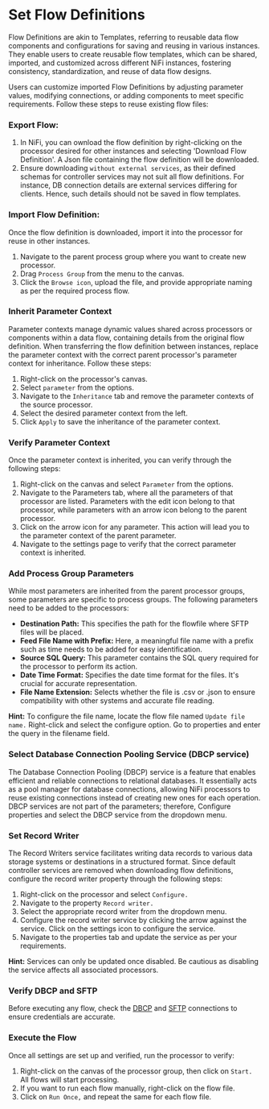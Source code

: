 # Set Flow Definitions

Flow Definitions are akin to Templates, referring to reusable data flow components and configurations for saving and reusing in various instances. They enable users to create reusable flow templates, which can be shared, imported, and customized across different NiFi instances, fostering consistency, standardization, and reuse of data flow designs.

Users can customize imported Flow Definitions by adjusting parameter values, modifying connections, or adding components to meet specific requirements. Follow these steps to reuse existing flow files:

### Export Flow:

1. In NiFi, you can ownload the flow definition by right-clicking on the processor desired for other instances and selecting 'Download Flow Definition'. A Json file containing the flow definition will be downloaded.
2. Ensure downloading `without external services`, as their defined schemas for controller services may not suit all flow definitions. For instance, DB connection details are external services differing for clients. Hence, such details should not be saved in flow templates.

### Import Flow Definition:

Once the flow definition is downloaded, import it into the processor for reuse in other instances.

1. Navigate to the parent process group where you want to create new processor.
2. Drag `Process Group` from the menu to the canvas.
2. Click the `Browse icon`, upload the file, and provide appropriate naming as per the required process flow.

### Inherit Parameter Context

Parameter contexts manage dynamic values shared across processors or components within a data flow, containing details from the original flow definition. When transferring the flow definition between instances, replace the parameter context with the correct parent processor's parameter context for inheritance. Follow these steps:

1. Right-click on the processor's canvas.
2. Select `parameter` from the options.
3. Navigate to the `Inheritance` tab and remove the parameter contexts of the source processor.
4. Select the desired parameter context from the left.
5. Click `Apply` to save the inheritance of the parameter context.

### Verify Parameter Context

Once the parameter context is inherited, you can verify through the following steps:

1. Right-click on the canvas and select `Parameter` from the options.
2. Navigate to the Parameters tab, where all the parameters of that processor are listed. Parameters with the edit icon belong to that processor, while parameters with an arrow icon belong to the parent processor.
3. Click on the arrow icon for any parameter. This action will lead you to the parameter context of the parent parameter.
4. Navigate to the settings page to verify that the correct parameter context is inherited.

### Add Process Group Parameters

While most parameters are inherited from the parent processor groups, some parameters are specific to process groups. The following parameters need to be added to the processors:

- **Destination Path:** This specifies the path for the flowfile where SFTP files will be placed.
- **Feed File Name with Prefix:** Here, a meaningful file name with a prefix such as time needs to be added for easy identification.
- **Source SQL Query:** This parameter contains the SQL query required for the processor to perform its action.
- **Date Time Format:** Specifies the date time format for the files. It's crucial for accurate representation.
- **File Name Extension:** Selects whether the file is .csv or .json to ensure compatibility with other systems and accurate file reading.

**Hint:** To configure the file name, locate the flow file named `Update file name.` Right-click and select the configure option. Go to properties and enter the query in the filename field.

### Select Database Connection Pooling Service (DBCP service)

The Database Connection Pooling (DBCP) service is a feature that enables efficient and reliable connections to relational databases. It essentially acts as a pool manager for database connections, allowing NiFi processors to reuse existing connections instead of creating new ones for each operation. DBCP services are not part of the parameters; therefore, Configure properties and select the DBCP service from the dropdown menu.

### Set Record Writer

The Record Writers service facilitates writing data records to various data storage systems or destinations in a structured format. Since default controller services are removed when downloading flow definitions, configure the record writer property through the following steps:

1. Right-click on the processor and select `Configure.`
2. Navigate to the property `Record writer.`
3. Select the appropriate record writer from the dropdown menu.
4. Configure the record writer service by clicking the arrow against the service. Click on the settings icon to configure the service.
5. Navigate to the properties tab and update the service as per your requirements.

**Hint:** Services can only be updated once disabled. Be cautious as disabling the service affects all associated processors.

### Verify DBCP and SFTP

Before executing any flow, check the [DBCP](verify-processor-properties.md) and [SFTP]((verify-processor-properties.md)) connections to ensure credentials are accurate.

### Execute the Flow

Once all settings are set up and verified, run the processor to verify:

1. Right-click on the canvas of the processor group, then click on `Start.` All flows will start processing.
2. If you want to run each flow manually, right-click on the flow file.
3. Click on `Run Once,` and repeat the same for each flow file.

